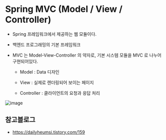 # Spring MVC (Model / View / Controller)

- Spring 프레임워크에서 제공하는 웹 모듈이다.
- 백엔드 프로그래밍의 기본 프레임워크
- MVC 는 Model-View-Controller 의 약자로, 기본 시스템 모듈을 MVC 로 나누어 구현되어있다.

    - Model : Data 디자인

    - View : 실제로 렌더링되어 보이는 페이지

    - Controller : 클라이언트의 요청과 응답 처리

![image](https://user-images.githubusercontent.com/57256332/124476181-8394a580-dddd-11eb-8374-ada9f4f4a147.png)


## 참고블로그

- https://dailyheumsi.tistory.com/159